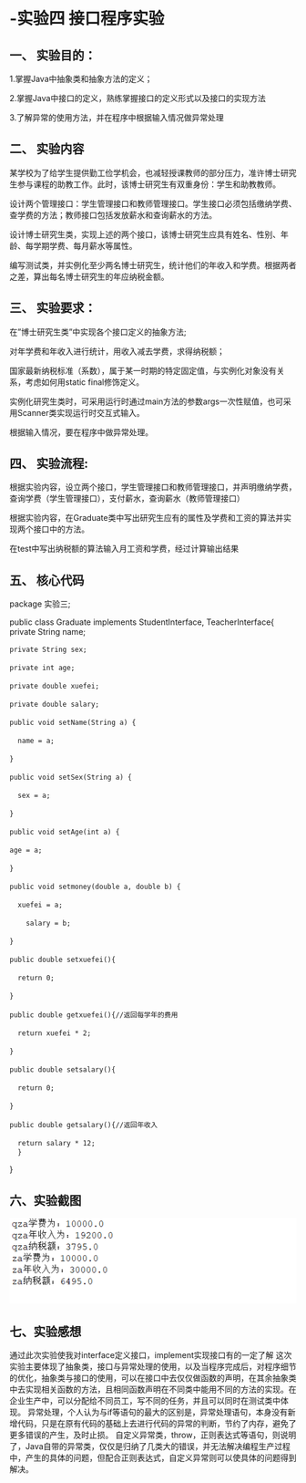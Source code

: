 # -实验四 接口程序实验
## 一、 实验目的：
1.掌握Java中抽象类和抽象方法的定义；

2.掌握Java中接口的定义，熟练掌握接口的定义形式以及接口的实现方法

3.了解异常的使用方法，并在程序中根据输入情况做异常处理
## 二、 实验内容
某学校为了给学生提供勤工俭学机会，也减轻授课教师的部分压力，准许博士研究生参与课程的助教工作。此时，该博士研究生有双重身份：学生和助教教师。

设计两个管理接口：学生管理接口和教师管理接口。学生接口必须包括缴纳学费、查学费的方法；教师接口包括发放薪水和查询薪水的方法。

设计博士研究生类，实现上述的两个接口，该博士研究生应具有姓名、性别、年龄、每学期学费、每月薪水等属性。

编写测试类，并实例化至少两名博士研究生，统计他们的年收入和学费。根据两者之差，算出每名博士研究生的年应纳税金额。
## 三、 实验要求：
在”博士研究生类”中实现各个接口定义的抽象方法;

对年学费和年收入进行统计，用收入减去学费，求得纳税额；

国家最新纳税标准（系数），属于某一时期的特定固定值，与实例化对象没有关系，考虑如何用static final修饰定义。

实例化研究生类时，可采用运行时通过main方法的参数args一次性赋值，也可采用Scanner类实现运行时交互式输入。

根据输入情况，要在程序中做异常处理。
## 四、 实验流程:
根据实验内容，设立两个接口，学生管理接口和教师管理接口，并声明缴纳学费，查询学费（学生管理接口），支付薪水，查询薪水（教师管理接口）

根据实验内容，在Graduate类中写出研究生应有的属性及学费和工资的算法并实现两个接口中的方法。

在test中写出纳税额的算法输入月工资和学费，经过计算输出结果

## 五、 核心代码
package 实验三;

public class Graduate implements StudentInterface, TeacherInterface{
    private String name;
    
    private String sex;
    
    private int age;
    
    private double xuefei;
    
    private double salary;
    
    public void setName(String a) {
    
      name = a;
    
    }
    
    public void setSex(String a) {
    
      sex = a;
    
    }
    
    public void setAge(int a) {
   
    age = a;
    
    }
    
    public void setmoney(double a, double b) {
    
      xuefei = a;
      
        salary = b;
    
    }
    
    public double setxuefei(){
    
      return 0;
    
    }
    
    public double getxuefei(){//返回每学年的费用
    
      return xuefei * 2;
    
    }
    
    public double setsalary(){
    
      return 0;
    
    }
    
    public double getsalary(){//返回年收入
    
      return salary * 12;
      }
}
## 六、实验截图
![](1.png)
## 七、实验感想
通过此次实验使我对interface定义接口，implement实现接口有的一定了解
这次实验主要体现了抽象类，接口与异常处理的使用，以及当程序完成后，对程序细节的优化，抽象类与接口的使用，可以在接口中去仅仅做函数的声明，在其余抽象类中去实现相关函数的方法，且相同函数声明在不同类中能用不同的方法的实现。在企业生产中，可以分配给不同员工，写不同的任务，并且可以同时在测试类中体现。
异常处理，个人认为与if等语句的最大的区别是，异常处理语句，本身没有新增代码，只是在原有代码的基础上去进行代码的异常的判断，节约了内存，避免了更多错误的产生，及时止损。
自定义异常类，throw，正则表达式等语句，则说明了，Java自带的异常类，仅仅是归纳了几类大的错误，并无法解决编程生产过程中，产生的具体的问题，但配合正则表达式，自定义异常则可以使具体的问题得到解决。
